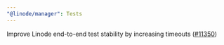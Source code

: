 ```yaml
---
"@linode/manager": Tests
---
```


Improve Linode end-to-end test stability by increasing timeouts ([#11350](https://github.com/linode/manager/pull/11350))
